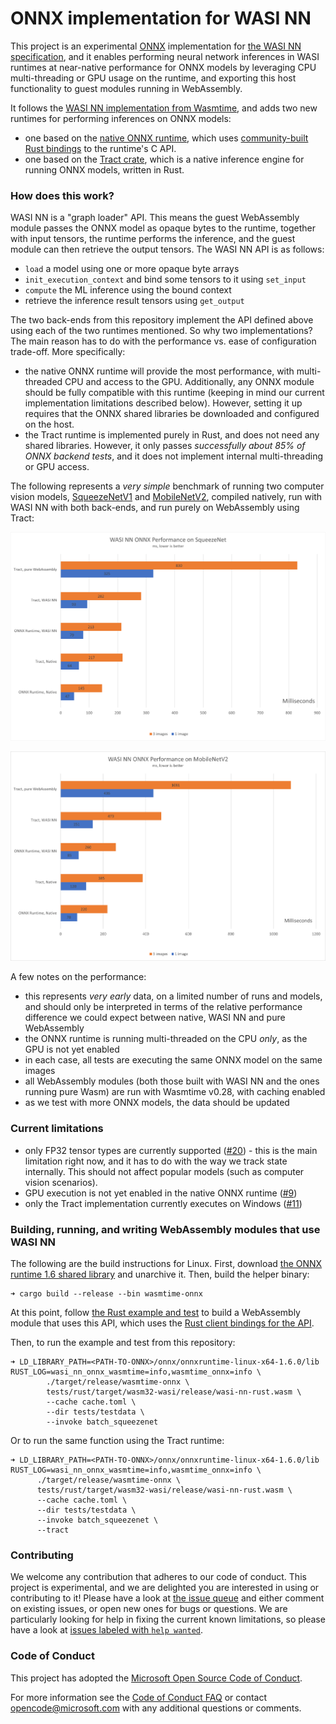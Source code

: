 # ONNX implementation for WASI NN

This project is an experimental [ONNX][onnx] implementation for [the WASI NN
specification][wasi-nn], and it enables performing neural network inferences in
WASI runtimes at near-native performance for ONNX models by leveraging CPU
multi-threading or GPU usage on the runtime, and exporting this host
functionality to guest modules running in WebAssembly.

It follows the [WASI NN implementation from Wasmtime][wasmtime-impl], and adds
two new runtimes for performing inferences on ONNX models:

- one based on the [native ONNX runtime][msft], which uses [community-built Rust
  bindings][bindings] to the runtime's C API.
- one based on the [Tract crate][tract], which is a native inference engine for
  running ONNX models, written in Rust.

### How does this work?

WASI NN is a "graph loader" API. This means the guest WebAssembly module passes
the ONNX model as opaque bytes to the runtime, together with input tensors, the
runtime performs the inference, and the guest module can then retrieve the
output tensors. The WASI NN API is as follows:

- `load` a model using one or more opaque byte arrays
- `init_execution_context` and bind some tensors to it using `set_input`
- `compute` the ML inference using the bound context
- retrieve the inference result tensors using `get_output`

The two back-ends from this repository implement the API defined above using
each of the two runtimes mentioned. So why two implementations? The main reason
has to do with the performance vs. ease of configuration trade-off. More
specifically:

- the native ONNX runtime will provide the most performance, with multi-threaded
  CPU and access to the GPU. Additionally, any ONNX module should be fully
  compatible with this runtime (keeping in mind our current implementation
  limitations described below). However, setting it up requires that the ONNX
  shared libraries be downloaded and configured on the host.
- the Tract runtime is implemented purely in Rust, and does not need any shared
  libraries. However, it only passes _successfully about 85% of ONNX backend
  tests_, and it does not implement internal multi-threading or GPU access.

The following represents a _very simple_ benchmark of running two computer
vision models, [SqueezeNetV1][sq] and [MobileNetV2][mb], compiled natively, run
with WASI NN with both back-ends, and run purely on WebAssembly using Tract:

![SqueezeNet  performance](docs/squeezenet.png)

![MobileNetV2 performance](docs/mobilenetv2.png)

A few notes on the performance:

- this represents _very early_ data, on a limited number of runs and models, and
  should only be interpreted in terms of the relative performance difference we
  could expect between native, WASI NN and pure WebAssembly
- the ONNX runtime is running multi-threaded on the CPU _only_, as the GPU is
  not yet enabled
- in each case, all tests are executing the same ONNX model on the same images
- all WebAssembly modules (both those built with WASI NN and the ones running
  pure Wasm) are run with Wasmtime v0.28, with caching enabled
- as we test with more ONNX models, the data should be updated

### Current limitations

- only FP32 tensor types are currently supported
  ([#20](https://github.com/deislabs/wasi-nn-onnx/issues/20)) - this is the main
  limitation right now, and it has to do with the way we track state internally.
  This should not affect popular models (such as computer vision scenarios).
- GPU execution is not yet enabled in the native ONNX runtime
  ([#9](https://github.com/deislabs/wasi-nn-onnx/issues/9))
- only the Tract implementation currently executes on Windows
  ([#11](https://github.com/deislabs/wasi-nn-onnx/issues/11))

### Building, running, and writing WebAssembly modules that use WASI NN

The following are the build instructions for Linux. First, download
[the ONNX runtime 1.6 shared library](https://github.com/microsoft/onnxruntime/releases/tag/v1.6.0)
and unarchive it. Then, build the helper binary:

```
➜ cargo build --release --bin wasmtime-onnx
```

At this point, follow [the Rust example and test](./tests/rust/src/main.rs) to
build a WebAssembly module that uses this API, which uses the
[Rust client bindings for the API](https://github.com/bytecodealliance/wasi-nn).

Then, to run the example and test from this repository:

```
➜ LD_LIBRARY_PATH=<PATH-TO-ONNX>/onnx/onnxruntime-linux-x64-1.6.0/lib RUST_LOG=wasi_nn_onnx_wasmtime=info,wasmtime_onnx=info \
        ./target/release/wasmtime-onnx \
        tests/rust/target/wasm32-wasi/release/wasi-nn-rust.wasm \
        --cache cache.toml \
        --dir tests/testdata \
        --invoke batch_squeezenet
```

Or to run the same function using the Tract runtime:

```
➜ LD_LIBRARY_PATH=<PATH-TO-ONNX>/onnx/onnxruntime-linux-x64-1.6.0/lib RUST_LOG=wasi_nn_onnx_wasmtime=info,wasmtime_onnx=info \
      ./target/release/wasmtime-onnx \
      tests/rust/target/wasm32-wasi/release/wasi-nn-rust.wasm \
      --cache cache.toml \
      --dir tests/testdata \
      --invoke batch_squeezenet \
      --tract
```

### Contributing

We welcome any contribution that adheres to our code of conduct. This project is
experimental, and we are delighted you are interested in using or contributing
to it! Please have a look at
[the issue queue](https://github.com/deislabs/wasi-nn-onnx/issues) and either
comment on existing issues, or open new ones for bugs or questions. We are
particularly looking for help in fixing the current known limitations, so please
have a look at
[issues labeled with `help wanted`](https://github.com/deislabs/wasi-nn-onnx/issues?q=is%3Aissue+is%3Aopen+sort%3Aupdated-desc+label%3A%22help+wanted%22).

### Code of Conduct

This project has adopted the
[Microsoft Open Source Code of Conduct](https://opensource.microsoft.com/codeofconduct/).

For more information see the
[Code of Conduct FAQ](https://opensource.microsoft.com/codeofconduct/faq/) or
contact [opencode@microsoft.com](mailto:opencode@microsoft.com) with any
additional questions or comments.

[onnx]: https://onnx.ai/
[wasi-nn]: https://github.com/Webassembly/wasi-nn
[wasmtime-impl]:
  https://github.com/bytecodealliance/wasmtime/tree/main/crates/wasi-nn
[msft]: https://github.com/microsoft/onnxruntime
[bindings]: https://github.com/nbigaouette/onnxruntime-rs
[tract]: https://github.com/sonos/tract
[nn]: https://bytecodealliance.org/articles/using-wasi-nn-in-wasmtime
[intel-talk]: https://youtu.be/lz2I_4vvCuc
[sq]:
  https://github.com/onnx/models/tree/master/vision/classification/squeezenet
[mb]: https://github.com/onnx/models/tree/master/vision/classification/mobilenet
